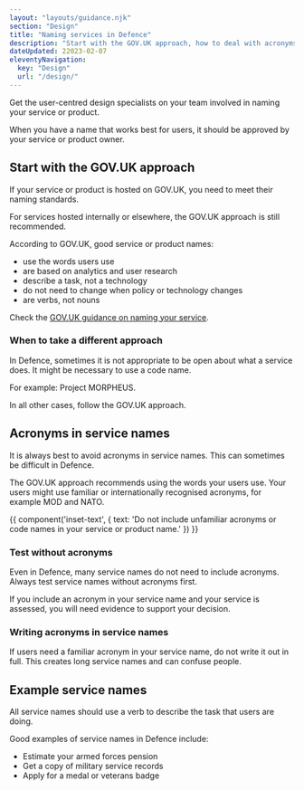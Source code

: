 ```yaml
---
layout: "layouts/guidance.njk"
section: "Design"
title: "Naming services in Defence"
description: "Start with the GOV.UK approach, how to deal with acronyms in Defence and find examples of good service names."
dateUpdated: 22023-02-07
eleventyNavigation:
  key: "Design"
  url: "/design/"
---
```


Get the user-centred design specialists on your team involved in naming your service or product. 

When you have a name that works best for users, it should be approved by your service or product owner.

## Start with the GOV.UK approach

If your service or product is hosted on GOV.UK, you need to meet their naming standards. 

For services hosted internally or elsewhere, the GOV.UK approach is still recommended.

According to GOV.UK, good service or product names:

- use the words users use
- are based on analytics and user research
- describe a task, not a technology
- do not need to change when policy or technology changes
- are verbs, not nouns

Check the [GOV.UK guidance on naming your service](https://www.gov.uk/service-manual/design/naming-your-service/).

### When to take a different approach

In Defence, sometimes it is not appropriate to be open about what a service does. It might be necessary to use a code name. 

For example: Project MORPHEUS. 

In all other cases, follow the GOV.UK approach. 

## Acronyms in service names

It is always best to avoid acronyms in service names. This can sometimes be difficult in Defence. 

The GOV.UK approach recommends using the words your users use. Your users might use familiar or internationally recognised acronyms, for example MOD and NATO. 

{{ component('inset-text', {
  text: 'Do not include unfamiliar acronyms or code names in your service or product name.'
}) }}

### Test without acronyms

Even in Defence, many service names do not need to include acronyms. Always test service names without acronyms first. 

If you include an acronym in your service name and your service is assessed, you will need evidence to support your decision. 

### Writing acronyms in service names 

If users need a familiar acronym in your service name, do not write it out in full. This creates long service names and can confuse people. 

## Example service names 

All service names should use a verb to describe the task that users are doing. 

Good examples of service names in Defence include:

- Estimate your armed forces pension
- Get a copy of military service records
- Apply for a medal or veterans badge
